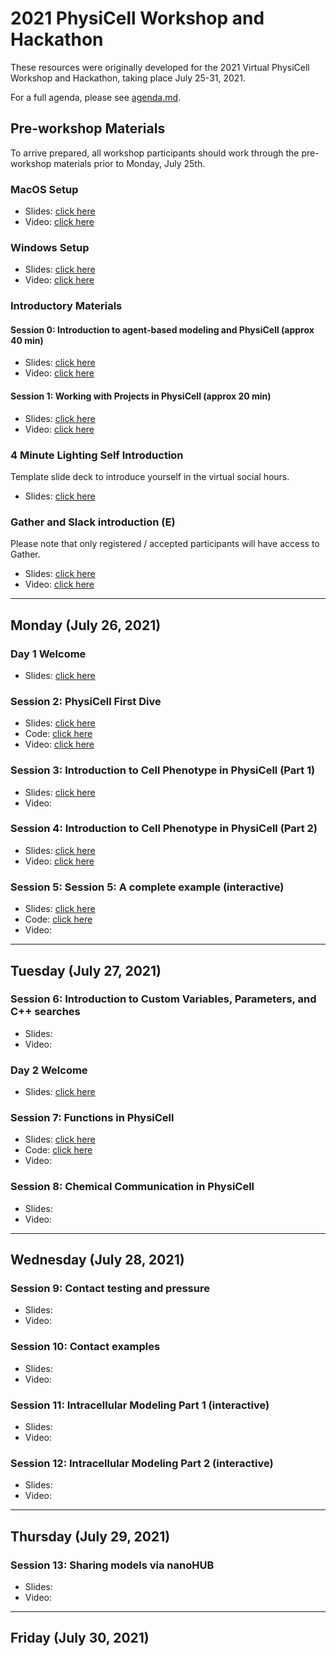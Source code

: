 # 2021 PhysiCell Workshop and Hackathon
These resources were originally developed for the 2021 Virtual PhysiCell Workshop and Hackathon, taking place July 25-31, 2021. 

For a full agenda, please see [agenda.md](https://github.com/physicell-training/ws2021/blob/main/agenda.md).

## Pre-workshop Materials
To arrive prepared, all workshop participants should work through the pre-workshop materials prior to Monday, July 25th. 
### MacOS Setup
* Slides: [click here](https://github.com/physicell-training/ws2021/blob/main/pdfs/PhysiCell_ws2021_macOS_setup.pdf)
* Video: [click here](https://www.youtube.com/watch?v=mv_phTdanws)

### Windows Setup
* Slides: [click here](https://github.com/physicell-training/ws2021/blob/main/pdfs/PhysiCell_ws2021_Windows_setup.pdf) 
* Video: [click here](https://www.youtube.com/watch?v=Jp3ZOMt761M)

### Introductory Materials
#### Session 0: Introduction to agent-based modeling and PhysiCell (approx 40 min)
* Slides: [click here](https://github.com/physicell-training/ws2021/blob/main/pdfs/PhysiCell_ws2021_Session0.pdf)
* Video: [click here](https://youtu.be/RWI0SKX49eo)

#### Session 1: Working with Projects in PhysiCell (approx 20 min)
* Slides: [click here](https://github.com/physicell-training/ws2021/blob/main/pdfs/PhysiCell_ws2021_Session1.pdf)
* Video: [click here](https://youtu.be/fP7-n_RlITU) 

### 4 Minute Lighting Self Introduction 
Template slide deck to introduce yourself in the virtual social hours. 
* Slides: [click here](https://github.com/physicell-training/ws2021/raw/main/pptx_source/PhysiCell_ws2021_intro_template.pptx)

### Gather and Slack introduction (E)
Please note that only registered / accepted participants will have access to Gather. 
* Slides: [click here](https://github.com/physicell-training/ws2021/blob/main/pdfs/PhysiCell_ws2021_Slack_Gather_Guide.pdf) 
* Video: [click here](https://youtu.be/IUhnbH6DozA)

-------
## Monday (July 26, 2021)
### Day 1 Welcome
* Slides: [click here](https://github.com/physicell-training/ws2021/blob/main/pdfs/PhysiCell%202021_Day1_welcome.pdf)

### Session 2: PhysiCell First Dive 
* Slides: [click here](https://github.com/physicell-training/ws2021/blob/main/pdfs/PhysiCell_ws2021_Session2.pdf)
* Code: [click here](https://github.com/physicell-training/ws2021/tree/main/code/Session_2) 
* Video: [click here](https://youtu.be/fSpyhVry3eU) 

### Session 3: Introduction to Cell Phenotype in PhysiCell (Part 1)
* Slides: [click here](https://github.com/physicell-training/ws2021/blob/main/pdfs/PhysiCell_ws2021_Session3.pdf)
* Video: 

### Session 4: Introduction to Cell Phenotype in PhysiCell (Part 2)
* Slides: [click here](https://github.com/physicell-training/ws2021/blob/main/pdfs/PhysiCell_ws2021_Session4.pdf)
* Video: [click here](https://youtu.be/Kb47UeMrTjY) 

### Session 5: Session 5: A complete example (interactive) 
* Slides: [click here](https://github.com/physicell-training/ws2021/blob/main/pdfs/PhysiCell_ws2021_Session5.pdf)
* Code: [click here](https://github.com/physicell-training/ws2021/tree/main/code/Session_5)
* Video: 

-------
## Tuesday (July 27, 2021)
### Session 6: Introduction to Custom Variables, Parameters, and C++ searches
* Slides:  
* Video: 

### Day 2 Welcome
* Slides: [click here](https://github.com/physicell-training/ws2021/blob/main/pdfs/PhysiCell%202021_Day2_welcome.pdf)

### Session 7: Functions in PhysiCell
* Slides: [click here](https://github.com/physicell-training/ws2021/blob/main/pdfs/PhysiCell_ws2021_Session7.pdf)
* Code: [click here](https://github.com/physicell-training/ws2021/tree/main/code/Session_7)
* Video: 

### Session 8: Chemical Communication in PhysiCell
* Slides:
* Video: 

-------
## Wednesday (July 28, 2021)
### Session 9: Contact testing and pressure
* Slides:  
* Video: 

### Session 10: Contact examples
* Slides:
* Video: 

### Session 11: Intracellular Modeling Part 1 (interactive)
* Slides:
* Video: 
 
### Session 12: Intracellular Modeling Part 2 (interactive)
* Slides:
* Video: 

-------
## Thursday (July 29, 2021)
### Session 13: Sharing models via nanoHUB
* Slides:
* Video: 

-------
## Friday (July 30, 2021)




